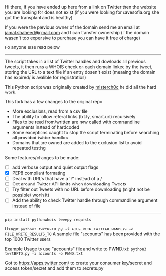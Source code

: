 
Hi there, if you have ended up here from a link on Twitter then the website you are looking for does not exist (if you were looking for savesofia.org she got the transplant and is healthy)

If you were the previous owner of the domain send me an email at jamal.shaheed@gmail.com and I can transfer ownership (if the domain wasen't too expensive to purchase you can have it free of charge)

Fo anyone else read below

-----------------------------------------------------------------------------------------------------------------------------------

The script takes in a list of Twitter handles and dowloads all previous tweets, it then runs a WHOIS check on each domain linked by the tweet, storing the URL to a text file if an entry dosen't exist (meaning the domain has expired/ is avalible for regristration)


This Python script was originally created by [misterch0c](https://github.com/misterch0c/twitterBFTD) he did all the hard work.

This fork has a few changes to the original repo

* More exclusions, read from a csv file
* The ability to follow referal links (bit.ly, smart.url) recursively
* Files to be read from/written are now called with commandline arguments instead of hardcoded
* Some exceptions caught to stop the script terminating before searching all provided twitter handles
* Domains that are owned are added to the exclusion list to avoid repeated testing

Some features/changes to be made:
- [ ] add verbose output and quiet output flags 
- [x] PEP8 compliant formating
- [ ] Deal with URL's that have a '?' instead of a / 
- [ ] Get around Twitter API limits when downloading Tweets
- [ ] Try filter out Tweets with no URL before downloading (might not be possible/ worth it)
- [ ] Add the ability to check Twitter handle through commandline argument instead of file

---------------------------------------------------------------------------------------------------------------------------------

`pip install pythonwhois tweepy requests`

Usage: `python3 twrtBFTD.py -i FILE_WITH_TWITTER_HANDLES -o FILE_WRITE_RESULTS_TO`
A sample file "accounts" has been provided with the top 1000 Twitter users

Example Usage to use "accounts" file and write to PWND.txt:
`python3 twrtBFTD.py -i accounts -o PWND.txt`

Got to https://apps.twitter.com/ to create your consumer key/secret and access token/secret and add them to secrets.py
